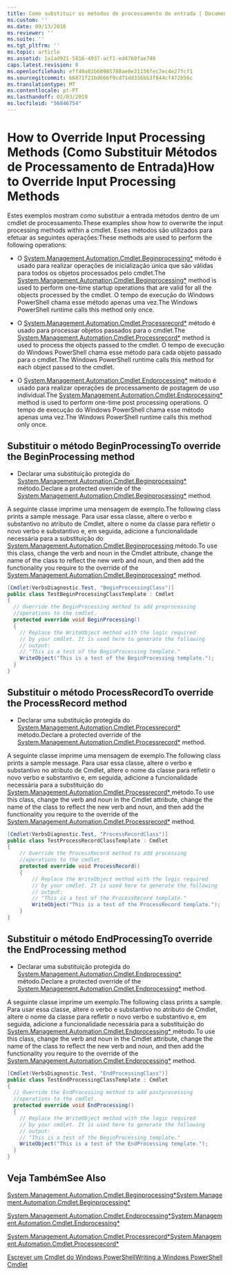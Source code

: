 ```yaml
---
title: Como substituir os métodos de processamento de entrada | Documentos da Microsoft
ms.custom: ''
ms.date: 09/13/2016
ms.reviewer: ''
ms.suite: ''
ms.tgt_pltfrm: ''
ms.topic: article
ms.assetid: 1a1ad921-5816-4937-acf1-ed4760fae740
caps.latest.revision: 8
ms.openlocfilehash: eff40a01b60985788ae0e21156fec7ec4e27fcf1
ms.sourcegitcommit: b6871f21bd666f9cd71dd336bb3f844cf472b56c
ms.translationtype: MT
ms.contentlocale: pt-PT
ms.lasthandoff: 02/03/2019
ms.locfileid: "56846754"
---
```

# <a name="how-to-override-input-processing-methods"></a><span data-ttu-id="94203-102">How to Override Input Processing Methods (Como Substituir Métodos de Processamento de Entrada)</span><span class="sxs-lookup"><span data-stu-id="94203-102">How to Override Input Processing Methods</span></span>

<span data-ttu-id="94203-103">Estes exemplos mostram como substituir a entrada métodos dentro de um cmdlet de processamento.</span><span class="sxs-lookup"><span data-stu-id="94203-103">These examples show how to overwrite the input processing methods within a cmdlet.</span></span> <span data-ttu-id="94203-104">Esses métodos são utilizados para efetuar as seguintes operações:</span><span class="sxs-lookup"><span data-stu-id="94203-104">These methods are used to perform the following operations:</span></span>

- <span data-ttu-id="94203-105">O [System.Management.Automation.Cmdlet.Beginprocessing\*](/dotnet/api/System.Management.Automation.Cmdlet.BeginProcessing) método é usado para realizar operações de inicialização única que são válidas para todos os objetos processados pelo cmdlet.</span><span class="sxs-lookup"><span data-stu-id="94203-105">The [System.Management.Automation.Cmdlet.Beginprocessing\*](/dotnet/api/System.Management.Automation.Cmdlet.BeginProcessing) method is used to perform one-time startup operations that are valid for all the objects processed by the cmdlet.</span></span> <span data-ttu-id="94203-106">O tempo de execução do Windows PowerShell chama esse método apenas uma vez.</span><span class="sxs-lookup"><span data-stu-id="94203-106">The Windows PowerShell runtime calls this method only once.</span></span>

- <span data-ttu-id="94203-107">O [System.Management.Automation.Cmdlet.Processrecord\*](/dotnet/api/System.Management.Automation.Cmdlet.ProcessRecord) método é usado para processar objetos passados para o cmdlet.</span><span class="sxs-lookup"><span data-stu-id="94203-107">The [System.Management.Automation.Cmdlet.Processrecord\*](/dotnet/api/System.Management.Automation.Cmdlet.ProcessRecord) method is used to process the objects passed to the cmdlet.</span></span> <span data-ttu-id="94203-108">O tempo de execução do Windows PowerShell chama esse método para cada objeto passado para o cmdlet.</span><span class="sxs-lookup"><span data-stu-id="94203-108">The Windows PowerShell runtime calls this method for each object passed to the cmdlet.</span></span>

- <span data-ttu-id="94203-109">O [System.Management.Automation.Cmdlet.Endprocessing\*](/dotnet/api/System.Management.Automation.Cmdlet.EndProcessing) método é usado para realizar operações de processamento de postagem de uso individual.</span><span class="sxs-lookup"><span data-stu-id="94203-109">The [System.Management.Automation.Cmdlet.Endprocessing\*](/dotnet/api/System.Management.Automation.Cmdlet.EndProcessing) method is used to perform one-time post processing operations.</span></span> <span data-ttu-id="94203-110">O tempo de execução do Windows PowerShell chama esse método apenas uma vez.</span><span class="sxs-lookup"><span data-stu-id="94203-110">The Windows PowerShell runtime calls this method only once.</span></span>

## <a name="to-override-the-beginprocessing-method"></a><span data-ttu-id="94203-111">Substituir o método BeginProcessing</span><span class="sxs-lookup"><span data-stu-id="94203-111">To override the BeginProcessing method</span></span>

- <span data-ttu-id="94203-112">Declarar uma substituição protegida do [System.Management.Automation.Cmdlet.Beginprocessing\*](/dotnet/api/System.Management.Automation.Cmdlet.BeginProcessing) método.</span><span class="sxs-lookup"><span data-stu-id="94203-112">Declare a protected override of the [System.Management.Automation.Cmdlet.Beginprocessing\*](/dotnet/api/System.Management.Automation.Cmdlet.BeginProcessing) method.</span></span>

<span data-ttu-id="94203-113">A seguinte classe imprime uma mensagem de exemplo.</span><span class="sxs-lookup"><span data-stu-id="94203-113">The following class prints a sample message.</span></span> <span data-ttu-id="94203-114">Para usar essa classe, altere o verbo e substantivo no atributo de Cmdlet, altere o nome da classe para refletir o novo verbo e substantivo e, em seguida, adicione a funcionalidade necessária para a substituição do [System.Management.Automation.Cmdlet.Beginprocessing ](/dotnet/api/System.Management.Automation.Cmdlet.BeginProcessing) método.</span><span class="sxs-lookup"><span data-stu-id="94203-114">To use this class, change the verb and noun in the Cmdlet attribute, change the name of the class to reflect the new verb and noun, and then add the functionality you require to the override of the [System.Management.Automation.Cmdlet.Beginprocessing\*](/dotnet/api/System.Management.Automation.Cmdlet.BeginProcessing) method.</span></span>

```csharp
[Cmdlet(VerbsDiagnostic.Test, "BeginProcessingClass")]
public class TestBeginProcessingClassTemplate : Cmdlet
{
  // Override the BeginProcessing method to add preprocessing
  //operations to the cmdlet.
  protected override void BeginProcessing()
  {
    // Replace the WriteObject method with the logic required
    // by your cmdlet. It is used here to generate the following
    // output:
    // "This is a test of the BeginProcessing template."
    WriteObject("This is a test of the BeginProcessing template.");
  }
}
```

## <a name="to-override-the-processrecord-method"></a><span data-ttu-id="94203-115">Substituir o método ProcessRecord</span><span class="sxs-lookup"><span data-stu-id="94203-115">To override the ProcessRecord method</span></span>

- <span data-ttu-id="94203-116">Declarar uma substituição protegida do [System.Management.Automation.Cmdlet.Processrecord\*](/dotnet/api/System.Management.Automation.Cmdlet.ProcessRecord) método.</span><span class="sxs-lookup"><span data-stu-id="94203-116">Declare a protected override of the [System.Management.Automation.Cmdlet.Processrecord\*](/dotnet/api/System.Management.Automation.Cmdlet.ProcessRecord) method.</span></span>

<span data-ttu-id="94203-117">A seguinte classe imprime uma mensagem de exemplo.</span><span class="sxs-lookup"><span data-stu-id="94203-117">The following class prints a sample message.</span></span> <span data-ttu-id="94203-118">Para usar essa classe, altere o verbo e substantivo no atributo de Cmdlet, altere o nome da classe para refletir o novo verbo e substantivo e, em seguida, adicione a funcionalidade necessária para a substituição do [System.Management.Automation.Cmdlet.Processrecord\* ](/dotnet/api/System.Management.Automation.Cmdlet.ProcessRecord) método.</span><span class="sxs-lookup"><span data-stu-id="94203-118">To use this class, change the verb and noun in the Cmdlet attribute, change the name of the class to reflect the new verb and noun, and then add the functionality you require to the override of the [System.Management.Automation.Cmdlet.Processrecord\*](/dotnet/api/System.Management.Automation.Cmdlet.ProcessRecord) method.</span></span>

```csharp
[Cmdlet(VerbsDiagnostic.Test, "ProcessRecordClass")]
public class TestProcessRecordClassTemplate : Cmdlet
{
    // Override the ProcessRecord method to add processing
    //operations to the cmdlet.
    protected override void ProcessRecord()
    {
        // Replace the WriteObject method with the logic required
        // by your cmdlet. It is used here to generate the following
        // output:
        // "This is a test of the ProcessRecord template."
        WriteObject("This is a test of the ProcessRecord template.");
    }
}

```

## <a name="to-override-the-endprocessing-method"></a><span data-ttu-id="94203-119">Substituir o método EndProcessing</span><span class="sxs-lookup"><span data-stu-id="94203-119">To override the EndProcessing method</span></span>

- <span data-ttu-id="94203-120">Declarar uma substituição protegida do [System.Management.Automation.Cmdlet.Endprocessing\*](/dotnet/api/System.Management.Automation.Cmdlet.EndProcessing) método.</span><span class="sxs-lookup"><span data-stu-id="94203-120">Declare a protected override of the [System.Management.Automation.Cmdlet.Endprocessing\*](/dotnet/api/System.Management.Automation.Cmdlet.EndProcessing) method.</span></span>

<span data-ttu-id="94203-121">A seguinte classe imprime um exemplo.</span><span class="sxs-lookup"><span data-stu-id="94203-121">The following class prints a sample.</span></span> <span data-ttu-id="94203-122">Para usar essa classe, altere o verbo e substantivo no atributo de Cmdlet, altere o nome da classe para refletir o novo verbo e substantivo e, em seguida, adicione a funcionalidade necessária para a substituição do [System.Management.Automation.Cmdlet.Endprocessing\* ](/dotnet/api/System.Management.Automation.Cmdlet.EndProcessing) método.</span><span class="sxs-lookup"><span data-stu-id="94203-122">To use this class, change the verb and noun in the Cmdlet attribute, change the name of the class to reflect the new verb and noun, and then add the functionality you require to the override of the [System.Management.Automation.Cmdlet.Endprocessing\*](/dotnet/api/System.Management.Automation.Cmdlet.EndProcessing) method.</span></span>

```csharp
[Cmdlet(VerbsDiagnostic.Test, "EndProcessingClass")]
public class TestEndProcessingClassTemplate : Cmdlet
{
  // Override the EndProcessing method to add postprocessing
  //operations to the cmdlet.
  protected override void EndProcessing()
  {
    // Replace the WriteObject method with the logic required
    // by your cmdlet. It is used here to generate the following
    // output:
    // "This is a test of the BeginProcessing template."
    WriteObject("This is a test of the EndProcessing template.");
  }
}
```

## <a name="see-also"></a><span data-ttu-id="94203-123">Veja Também</span><span class="sxs-lookup"><span data-stu-id="94203-123">See Also</span></span>

[<span data-ttu-id="94203-124">System.Management.Automation.Cmdlet.Beginprocessing\*</span><span class="sxs-lookup"><span data-stu-id="94203-124">System.Management.Automation.Cmdlet.Beginprocessing\*</span></span>](/dotnet/api/System.Management.Automation.Cmdlet.BeginProcessing)

[<span data-ttu-id="94203-125">System.Management.Automation.Cmdlet.Endprocessing\*</span><span class="sxs-lookup"><span data-stu-id="94203-125">System.Management.Automation.Cmdlet.Endprocessing\*</span></span>](/dotnet/api/System.Management.Automation.Cmdlet.EndProcessing)

[<span data-ttu-id="94203-126">System.Management.Automation.Cmdlet.Processrecord\*</span><span class="sxs-lookup"><span data-stu-id="94203-126">System.Management.Automation.Cmdlet.Processrecord\*</span></span>](/dotnet/api/System.Management.Automation.Cmdlet.ProcessRecord)

[<span data-ttu-id="94203-127">Escrever um Cmdlet do Windows PowerShell</span><span class="sxs-lookup"><span data-stu-id="94203-127">Writing a Windows PowerShell Cmdlet</span></span>](./writing-a-windows-powershell-cmdlet.md)
